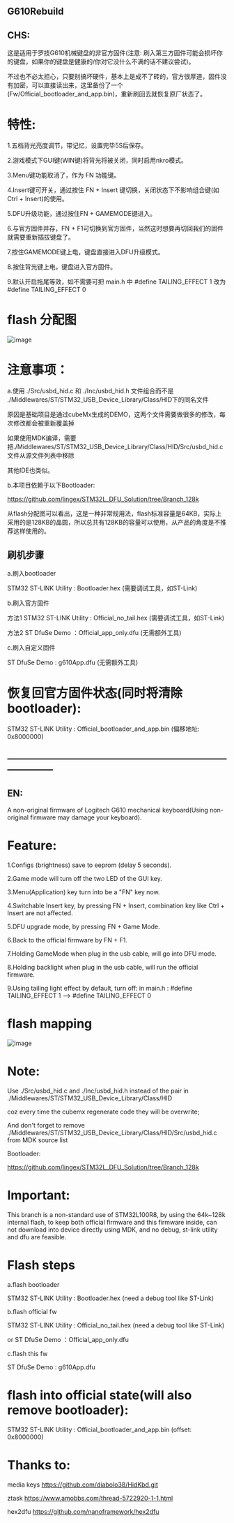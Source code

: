 ## G610Rebuild

## CHS:
这是适用于罗技G610机械键盘的非官方固件(注意: 刷入第三方固件可能会损坏你的键盘，如果你的键盘是健康的/你对它没什么不满的话不建议尝试)。

不过也不必太担心，只要别搞坏硬件，基本上是成不了砖的，官方很厚道，固件没有加密，可以直接读出来，这里备份了一个(Fw/Official_bootloader_and_app.bin)，重新刷回去就恢复原厂状态了。



# 特性:

1.五档背光亮度调节，带记忆，设置完毕5S后保存。

2.游戏模式下GUI键(WIN键)将背光将被关闭，同时启用nkro模式。

3.Menu键功能取消了，作为 FN 功能键。

4.Insert键可开关，通过按住 FN + Insert 键切换，关闭状态下不影响组合键(如 Ctrl + Insert)的使用。

5.DFU升级功能，通过按住FN + GAMEMODE键进入。

6.与官方固件并存，FN + F1可切换到官方固件，当然这时想要再切回我们的固件就需要重新插拔键盘了。

7.按住GAMEMODE键上电，键盘直接进入DFU升级模式。

8.按住背光键上电，键盘进入官方固件。

9.默认开启拖尾等效，如不需要可把 main.h 中 #define TAILING_EFFECT 1 改为 #define TAILING_EFFECT 0


# flash 分配图
![image](https://github.com/lingex/G610Rebuild/blob/master/PIC/flash%20mapping.png)


# 注意事项：

a.使用 ./Src/usbd_hid.c 和 ./Inc/usbd_hid.h 
文件组合而不是 ./Middlewares/ST/STM32_USB_Device_Library/Class/HID下的同名文件

原因是基础项目是通过cubeMx生成的DEMO，这两个文件需要做很多的修改，每次修改都会被重新覆盖掉

如果使用MDK编译，需要把./Middlewares/ST/STM32_USB_Device_Library/Class/HID/Src/usbd_hid.c文件从源文件列表中移除

其他IDE也类似。

b.本项目依赖于以下Bootloader:

https://github.com/lingex/STM32L_DFU_Solution/tree/Branch_128k


从flash分配图可以看出，这是一种非常规用法，flash标准容量是64KB，实际上采用的是128KB的晶圆，所以总共有128KB的容量可以使用，从产品的角度是不推荐这样使用的。



## 刷机步骤

a.刷入bootloader

  STM32 ST-LINK Utility : Bootloader.hex       (需要调试工具，如ST-Link)
  
b.刷入官方固件  

  方法1 STM32 ST-LINK Utility : Official_no_tail.hex    (需要调试工具，如ST-Link)
  
  方法2 ST DfuSe Demo ：Official_app_only.dfu    (无需额外工具)

c.刷入自定义固件

  ST DfuSe Demo : g610App.dfu      (无需额外工具)


  
# 恢复回官方固件状态(同时将清除bootloader):

STM32 ST-LINK Utility : Official_bootloader_and_app.bin  (偏移地址: 0x8000000)



## —————————————————————————————


## EN:

A non-original firmware of Logitech G610 mechanical keyboard(Using non-original firmware may damage your keyboard).

# Feature:

1.Configs (brightness) save to eeprom (delay 5 seconds).

2.Game mode will turn off the two LED of the GUI key.

3.Menu(Application) key turn into be a "FN" key now.

4.Switchable Insert key, by pressing FN + Insert, combination key like Ctrl + Insert are not affected.

5.DFU upgrade mode, by pressing FN + Game Mode.

6.Back to the official firmware by FN + F1.

7.Holding GameMode when plug in the usb cable, will go into DFU mode.

8.Holding backlight when plug in the usb cable, will run the official firmware.

9.Using tailing light effect by default, turn off: in main.h : #define TAILING_EFFECT 1 --> #define TAILING_EFFECT 0


# flash mapping
![image](https://github.com/lingex/G610Rebuild/blob/master/PIC/flash%20mapping.png)


# Note:

Use ./Src/usbd_hid.c and ./Inc/usbd_hid.h instead of the pair in ./Middlewares/ST/STM32_USB_Device_Library/Class/HID

coz every time the cubemx regenerate code they will be overwrite;

And don't forget to remove ./Middlewares/ST/STM32_USB_Device_Library/Class/HID/Src/usbd_hid.c from MDK source list

Bootloader:

https://github.com/lingex/STM32L_DFU_Solution/tree/Branch_128k

# Important:
This branch is a non-standard use of STM32L100R8, by using the 64k~128k internal flash, to keep both official firmware and this firmware
inside, can not download into device directly using MDK, and no debug, st-link utility and dfu are feasible.


# Flash steps

a.flash bootloader

  STM32 ST-LINK Utility : Bootloader.hex     (need a debug tool like ST-Link)
  
b.flash official fw

  STM32 ST-LINK Utility : Official_no_tail.hex   (need a debug tool like ST-Link)
  
  or ST DfuSe Demo ：Official_app_only.dfu

c.flash this fw

  ST DfuSe Demo : g610App.dfu


  
# flash into official state(will also remove bootloader):

  STM32 ST-LINK Utility : Official_bootloader_and_app.bin  (offset: 0x8000000)


# Thanks to:

media keys
https://github.com/diabolo38/HidKbd.git

ztask
https://www.amobbs.com/thread-5722920-1-1.html

hex2dfu
https://github.com/nanoframework/hex2dfu
